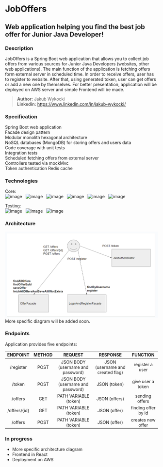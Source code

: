 # JobOffers
## Web application helping you find the best job offer for Junior Java Developer!

### Description
JobOffers is a Spring Boot web application that allows you to collect job offers from various sources for Junior Java Developers (websites, other web applications).
The main function of the application is fetching offers form external server in scheduled time. In order to receive offers, user has to register to website. After that, using generated token, user can get offers or add a new one by themselves. For better presentation, application will be deployed on AWS server and simple Frontend will be made.  
> **Author:** Jakub Wykocki  
> **Linkedin:** https://www.linkedin.com/in/jakub-wykocki/   

### Specification
Spring Boot web application  
Facade design pattern  
Modular monolith hexagonal architecture  
NoSQL databases (MongoDB) for storing offers and users data  
Code coverage with unit tests  
Integration tests  
Scheduled fetching offers from external server  
Controllers tested via mockMvc  
Token authentication
Redis cache

### Technologies

Core: <br>
![image](https://img.shields.io/badge/17-Java-orange?style=for-the-badge) &nbsp;
![image](https://img.shields.io/badge/apache_maven-C71A36?style=for-the-badge&logo=apachemaven&logoColor=white) &nbsp;
![image](https://img.shields.io/badge/Spring_Boot-F2F4F9?style=for-the-badge&logo=spring) &nbsp;
![image](https://img.shields.io/badge/MongoDB-4EA94B?style=for-the-badge&logo=mongodb&logoColor=white) &nbsp;
![image](https://img.shields.io/badge/redis-%23DD0031.svg?&style=for-the-badge&logo=redis&logoColor=white) &nbsp;
![image](https://img.shields.io/badge/Docker-2CA5E0?style=for-the-badge&logo=docker&logoColor=white) &nbsp;

Testing:<br>
![image](https://img.shields.io/badge/Junit5-25A162?style=for-the-badge&logo=junit5&logoColor=white) &nbsp;
![image](https://img.shields.io/badge/Mockito-78A641?style=for-the-badge) &nbsp;
![image](https://img.shields.io/badge/Testcontainers-9B489A?style=for-the-badge) &nbsp;

### Architecture

![joboffers.PNG](architecture%2Fjoboffers.PNG)
More specific diagram will be added soon.

### Endpoints

Application provides five endpoints:  

|   ENDPOINT   | METHOD |              REQUEST              |             RESPONSE             |      FUNCTION       |
|:------------:|:------:|:---------------------------------:|:--------------------------------:|:-------------------:|
|  /register   |  POST  | JSON BODY (username and password) | JSON (username and created flag) |   register a user   |
|    /token    |  POST  | JSON BODY (username and password) |           JSON (token)           |  give user a token  |
|   /offers    |  GET   |       PATH VARIABLE (token)       |          JSON (offers)           |   sending offers    |
| /offers/{id} |  GET   |       PATH VARIABLE (token)       |           JSON (offer)           | finding offer by id |
|   /offers    |  POST  |       PATH VARIABLE (token)       |           JSON (offer)           |  creates new offer  |

### In progress
* More specific architecture diagram
* Frontend in React
* Deployment on AWS